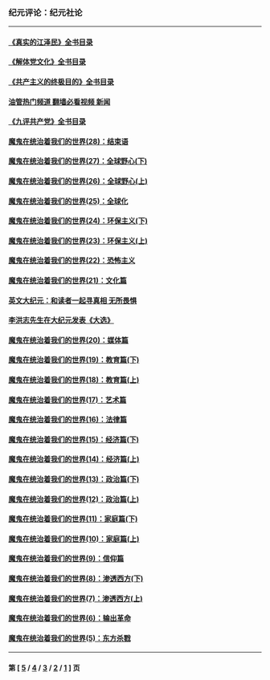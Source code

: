 ### 纪元评论：纪元社论
---
#### [《真实的江泽民》全书目录](../../pages/nsc422/n13721399.md?10210330) 
#### [《解体党文化》全书目录](../../pages/nsc422/n13721157.md?10210330) 
#### [《共产主义的终极目的》全书目录](../../pages/nsc422/n13721048.md?10210330) 
#### [油管热门频道 翻墙必看视频 新闻](ok?10210330)
#### [《九评共产党》全书目录](../../pages/nsc422/n13708085.md?10210330) 
#### [魔鬼在统治着我们的世界(28)：结束语](../../pages/nsc422/n10936246.md?10210330) 
#### [魔鬼在统治着我们的世界(27)：全球野心(下)](../../pages/nsc422/n10928319.md?10210330) 
#### [魔鬼在统治着我们的世界(26)：全球野心(上)](../../pages/nsc422/n10900318.md?10210330) 
#### [魔鬼在统治着我们的世界(25)：全球化](../../pages/nsc422/n10788205.md?10210330) 
#### [魔鬼在统治着我们的世界(24)：环保主义(下)](../../pages/nsc422/n10695307.md?10210330) 
#### [魔鬼在统治着我们的世界(23)：环保主义(上)](../../pages/nsc422/n10688613.md?10210330) 
#### [魔鬼在统治着我们的世界(22)：恐怖主义](../../pages/nsc422/n10614727.md?10210330) 
#### [魔鬼在统治着我们的世界(21)：文化篇](../../pages/nsc422/n10597706.md?10210330) 
#### [英文大纪元：和读者一起寻真相 无所畏惧](../../pages/nsc422/n12542027.md?10210330) 
#### [李洪志先生在大纪元发表《大选》](../../pages/nsc422/n12534746.md?10210330) 
#### [魔鬼在统治着我们的世界(20)：媒体篇](../../pages/nsc422/n10586579.md?10210330) 
#### [魔鬼在统治着我们的世界(19)：教育篇(下)](../../pages/nsc422/n10564808.md?10210330) 
#### [魔鬼在统治着我们的世界(18)：教育篇(上)](../../pages/nsc422/n10526970.md?10210330) 
#### [魔鬼在统治着我们的世界(17)：艺术篇](../../pages/nsc422/n10499093.md?10210330) 
#### [魔鬼在统治着我们的世界(16)：法律篇](../../pages/nsc422/n10485969.md?10210330) 
#### [魔鬼在统治着我们的世界(15)：经济篇(下)](../../pages/nsc422/n10469975.md?10210330) 
#### [魔鬼在统治着我们的世界(14)：经济篇(上)](../../pages/nsc422/n10457370.md?10210330) 
#### [魔鬼在统治着我们的世界(13)：政治篇(下)](../../pages/nsc422/n10448270.md?10210330) 
#### [魔鬼在统治着我们的世界(12)：政治篇(上)](../../pages/nsc422/n10444576.md?10210330) 
#### [魔鬼在统治着我们的世界(11)：家庭篇(下)](../../pages/nsc422/n10440961.md?10210330) 
#### [魔鬼在统治着我们的世界(10)：家庭篇(上)](../../pages/nsc422/n10435448.md?10210330) 
#### [魔鬼在统治着我们的世界(9)：信仰篇](../../pages/nsc422/n10432159.md?10210330) 
#### [魔鬼在统治着我们的世界(8)：渗透西方(下)](../../pages/nsc422/n10429603.md?10210330) 
#### [魔鬼在统治着我们的世界(7)：渗透西方(上)](../../pages/nsc422/n10426013.md?10210330) 
#### [魔鬼在统治着我们的世界(6)：输出革命](../../pages/nsc422/n10421536.md?10210330) 
#### [魔鬼在统治着我们的世界(5)：东方杀戮](../../pages/nsc422/n10417707.md?10210330) 

---
#### 第 [ [5](./5.md?10210330) / [4](./4.md?10210330) / [3](./3.md?10210330) / [2](./2.md?10210330) / [1](./1.md?10210330) ] 页
